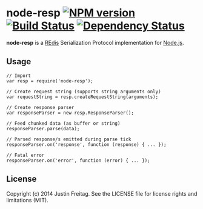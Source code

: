 # node-resp [![NPM version][npm-image]][npm-url] [![Build Status][travis-image]][travis-url] [![Dependency Status][depstat-image]][depstat-url]

**node-resp** is a [REdis](http://redis.io) Serialization Protocol
implementation for [Node.js](http://nodejs.org).

## Usage

    // Import
    var resp = require('node-resp');

    // Create request string (supports string arguments only)
    var requestString = resp.createRequestString(arguments);

    // Create response parser
    var responseParser = new resp.ResponseParser();

    // Feed chunked data (as buffer or string)
    responseParser.parse(data);

    // Parsed response/s emitted during parse tick
    responseParser.on('response', function (response) { ... });

    // Fatal error
    responseParser.on('error', function (error) { ... });

## License

Copyright (c) 2014 Justin Freitag. See the LICENSE file for license rights and
limitations (MIT).

[npm-url]: https://npmjs.org/package/node-resp
[npm-image]: https://badge.fury.io/js/node-resp.png

[travis-url]: http://travis-ci.org/justinfreitag/node-resp
[travis-image]: https://travis-ci.org/justinfreitag/node-resp.png?branch=master

[depstat-url]: https://david-dm.org/justinfreitag/node-resp
[depstat-image]: https://david-dm.org/justinfreitag/node-resp.png

